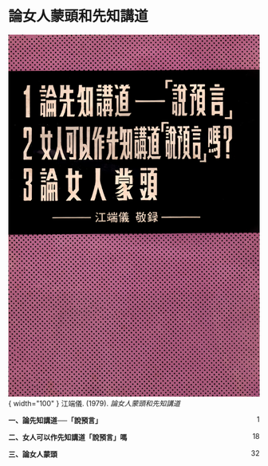 # 論女人蒙頭和先知講道
![](../images/cover/論女人蒙頭和先知講道.webp){ width="100" }
江端儀. (1979). *論女人蒙頭和先知講道*

**一、論先知講道──「說預言」** <span style="float: right;">1</span>

**二、女人可以作先知講道「說預言」嗎** <span style="float: right;">18</span>

**三、論女人蒙頭** <span style="float: right;">32</span>
